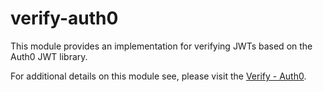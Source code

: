 # verify-auth0

This module provides an implementation for verifying JWTs based on the Auth0 JWT library.

For additional details on this module see, please visit the [Verify - Auth0](/docs/modules/verifyauth0.md).
